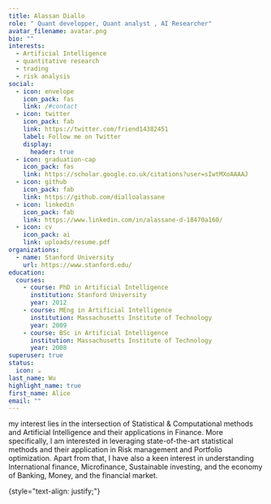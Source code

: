 ```yaml
---
title: Alassan Diallo
role: " Quant developper, Quant analyst , AI Researcher"
avatar_filename: avatar.png
bio: ""
interests:
  - Artificial Intelligence
  - quantitative research
  - trading
  - risk analysis
social:
  - icon: envelope
    icon_pack: fas
    link: /#contact
  - icon: twitter
    icon_pack: fab
    link: https://twitter.com/friend14382451
    label: Follow me on Twitter
    display:
      header: true
  - icon: graduation-cap
    icon_pack: fas
    link: https://scholar.google.co.uk/citations?user=sIwtMXoAAAAJ
  - icon: github
    icon_pack: fab
    link: https://github.com/dialloalassane
  - icon: linkedin
    icon_pack: fab
    link: https://www.linkedin.com/in/alassane-d-18470a160/
  - icon: cv
    icon_pack: ai
    link: uploads/resume.pdf
organizations:
  - name: Stanford University
    url: https://www.stanford.edu/
education:
  courses:
    - course: PhD in Artificial Intelligence
      institution: Stanford University
      year: 2012
    - course: MEng in Artificial Intelligence
      institution: Massachusetts Institute of Technology
      year: 2009
    - course: BSc in Artificial Intelligence
      institution: Massachusetts Institute of Technology
      year: 2008
superuser: true
status:
  icon: ☕️
last_name: Wu
highlight_name: true
first_name: Alice
email: ""
---
```

my interest lies in the intersection of Statistical & Computational methods and Artificial Intelligence and their applications in Finance. More specifically, I am interested in leveraging state-of-the-art statistical methods and their application in Risk management and Portfolio optimization. Apart from that, I have also a keen interest in understanding International finance, Microfinance, Sustainable investing, and the economy of Banking, Money, and the financial market.

{style="text-align: justify;"}